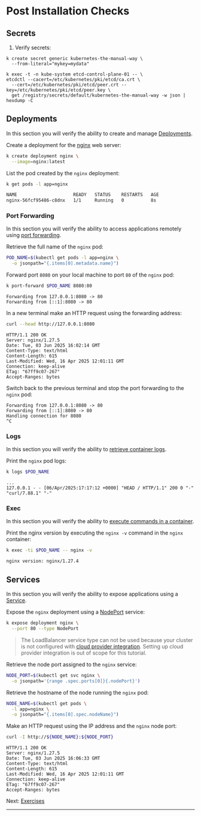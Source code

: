 # Post Installation Checks

## Secrets

1. Verify secrets:
  ```shell
  k create secret generic kubernetes-the-manual-way \
    --from-literal="mykey=mydata"

  k exec -t -n kube-system etcd-control-plane-01 -- \
  etcdctl --cacert=/etc/kubernetes/pki/etcd/ca.crt \
    --cert=/etc/kubernetes/pki/etcd/peer.crt --key=/etc/kubernetes/pki/etcd/peer.key \
    get /registry/secrets/default/kubernetes-the-manual-way -w json | hexdump -C
  ```

## Deployments

In this section you will verify the ability to create and manage [Deployments].

Create a deployment for the [nginx] web server:

```bash
k create deployment nginx \
  --image=nginx:latest
```

List the pod created by the `nginx` deployment:

```bash
k get pods -l app=nginx
```

```bash
NAME                     READY   STATUS    RESTARTS   AGE
nginx-56fcf95486-c8dnx   1/1     Running   0          8s
```

### Port Forwarding

In this section you will verify the ability to access applications remotely
using [port forwarding].

Retrieve the full name of the `nginx` pod:

```bash
POD_NAME=$(kubectl get pods -l app=nginx \
  -o jsonpath="{.items[0].metadata.name}")
```

Forward port `8080` on your local machine to port `80` of the `nginx` pod:

```bash
k port-forward $POD_NAME 8080:80
```

```text
Forwarding from 127.0.0.1:8080 -> 80
Forwarding from [::1]:8080 -> 80
```

In a new terminal make an HTTP request using the forwarding address:

```bash
curl --head http://127.0.0.1:8080
```

```text
HTTP/1.1 200 OK
Server: nginx/1.27.5
Date: Tue, 03 Jun 2025 16:02:14 GMT
Content-Type: text/html
Content-Length: 615
Last-Modified: Wed, 16 Apr 2025 12:01:11 GMT
Connection: keep-alive
ETag: "67ff9c07-267"
Accept-Ranges: bytes
```

Switch back to the previous terminal and stop the port forwarding to the `nginx` pod:

```text
Forwarding from 127.0.0.1:8080 -> 80
Forwarding from [::1]:8080 -> 80
Handling connection for 8080
^C
```

### Logs

In this section you will verify the ability to [retrieve container logs].

Print the `nginx` pod logs:

```bash
k logs $POD_NAME
```

```text
...
127.0.0.1 - - [06/Apr/2025:17:17:12 +0000] "HEAD / HTTP/1.1" 200 0 "-" "curl/7.88.1" "-"
```

### Exec

In this section you will verify the ability to
[execute commands in a container].

Print the nginx version by executing the `nginx -v` command in the `nginx`
container:

```bash
k exec -ti $POD_NAME -- nginx -v
```

```text
nginx version: nginx/1.27.4
```

## Services

In this section you will verify the ability to expose applications using a
[Service].

Expose the `nginx` deployment using a [NodePort] service:

```bash
k expose deployment nginx \
  --port 80 --type NodePort
```

> The LoadBalancer service type can not be used because your cluster is not
> configured with [cloud provider integration]. Setting up cloud provider
> integration is out of scope for this tutorial.

Retrieve the node port assigned to the `nginx` service:

```bash
NODE_PORT=$(kubectl get svc nginx \
  -o jsonpath='{range .spec.ports[0]}{.nodePort}')
```

Retrieve the hostname of the node running the `nginx` pod:

```bash
NODE_NAME=$(kubectl get pods \
  -l app=nginx \
  -o jsonpath="{.items[0].spec.nodeName}")
```

Make an HTTP request using the IP address and the `nginx` node port:

```bash
curl -I http://${NODE_NAME}:${NODE_PORT}
```

```text
HTTP/1.1 200 OK
Server: nginx/1.27.5
Date: Tue, 03 Jun 2025 16:06:33 GMT
Content-Type: text/html
Content-Length: 615
Last-Modified: Wed, 16 Apr 2025 12:01:11 GMT
Connection: keep-alive
ETag: "67ff9c07-267"
Accept-Ranges: bytes
```

Next: [Exercises]

---

[encrypt secret data at rest]: https://kubernetes.io/docs/tasks/administer-cluster/encrypt-data/#verifying-that-data-is-encrypted
[Deployments]: https://kubernetes.io/docs/concepts/workloads/controllers/deployment/
[nginx]: https://nginx.org/en/
[retrieve container logs]: https://kubernetes.io/docs/concepts/cluster-administration/logging/
[execute commands in a container]: https://kubernetes.io/docs/tasks/debug-application-cluster/get-shell-running-container/#running-individual-commands-in-a-container
[Service]: https://kubernetes.io/docs/concepts/services-networking/service/
[NodePort]: https://kubernetes.io/docs/concepts/services-networking/service/#type-nodeport
[cloud provider integration]: https://kubernetes.io/docs/getting-started-guides/scratch/#cloud-provider
[port forwarding]: https://kubernetes.io/docs/tasks/access-application-cluster/port-forward-access-application-cluster/
[Exercises]: /kubernetes/8.0-exercises.md
